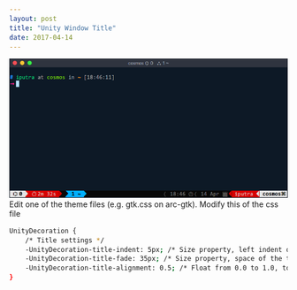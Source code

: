 ```yaml
---
layout: post
title: "Unity Window Title"
date: 2017-04-14
---
```


![Unity Window Title](/image/unity-window-title-01.png)
Edit one of the theme files (e.g. gtk.css on arc-gtk). Modify this of the css file
```bash
UnityDecoration {
    /* Title settings */
    -UnityDecoration-title-indent: 5px; /* Size property, left indent of the title */
    -UnityDecoration-title-fade: 35px; /* Size property, space of the title that can be faded */
    -UnityDecoration-title-alignment: 0.5; /* Float from 0.0 to 1.0, to align the title - THIS WHAT YOU REELY NEED*/
}
```

